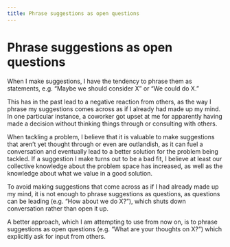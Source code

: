 ```yaml
---
title: Phrase suggestions as open questions
---
```


# Phrase suggestions as open questions
When I make suggestions, I have the tendency to phrase them as statements, e.g. “Maybe we should consider X” or “We could do X.”

This has in the past lead to a negative reaction from others, as the way I phrase my suggestions comes across as if I already had made up my mind. In one particular instance, a coworker got upset at me for apparently having made a decision without thinking things through or consulting with others.

When tackling a problem, I believe that it is valuable to make suggestions that aren’t yet thought through or even are outlandish, as it can fuel a conversation and eventually lead to a better solution for the problem being tackled. If a suggestion I make turns out to be a bad fit, I believe at least our collective knowledge about the problem space has increased, as well as the knowledge about what we value in a good solution.

To avoid making suggestions that come across as if I had already made up my mind, it is not enough to phrase suggestions as questions, as questions can be leading (e.g. “How about we do X?”), which shuts down conversation rather than open it up.

A better approach, which I am attempting to use from now on, is to phrase suggestions as open questions (e.g. “What are your thoughts on X?”) which explicitly ask for input from others.